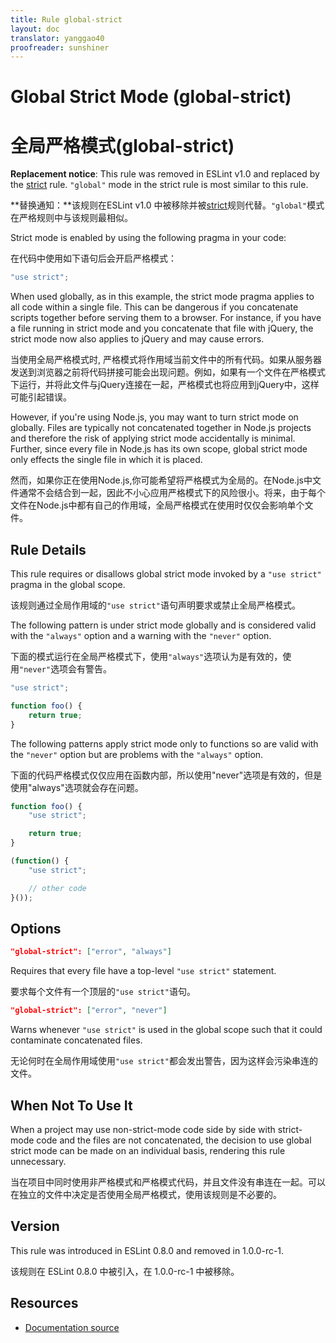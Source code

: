 ```yaml
---
title: Rule global-strict
layout: doc
translator: yanggao40
proofreader: sunshiner
---
```

<!-- Note: No pull requests accepted for this file. See README.md in the root directory for details. -->

# Global Strict Mode (global-strict)

# 全局严格模式(global-strict)

**Replacement notice**: This rule was removed in ESLint v1.0 and replaced by the [strict](strict) rule. `"global"` mode in the strict rule is most similar to this rule.

**替换通知：**该规则在ESLint v1.0 中被移除并被[strict](strict)规则代替。`"global"`模式在严格规则中与该规则最相似。

Strict mode is enabled by using the following pragma in your code:

在代码中使用如下语句后会开启严格模式：

```js
"use strict";
```

When used globally, as in this example, the strict mode pragma applies to all code within a single file. This can be dangerous if you concatenate scripts together before serving them to a browser. For instance, if you have a file running in strict mode and you concatenate that file with jQuery, the strict mode now also applies to jQuery and may cause errors.

当使用全局严格模式时, 严格模式将作用域当前文件中的所有代码。如果从服务器发送到浏览器之前将代码拼接可能会出现问题。例如，如果有一个文件在严格模式下运行，并将此文件与jQuery连接在一起，严格模式也将应用到jQuery中，这样可能引起错误。

However, if you're using Node.js, you may want to turn strict mode on globally. Files are typically not concatenated together in Node.js projects and therefore the risk of applying strict mode accidentally is minimal. Further, since every file in Node.js has its own scope, global strict mode only effects the single file in which it is placed.

然而，如果你正在使用Node.js,你可能希望将严格模式为全局的。在Node.js中文件通常不会结合到一起，因此不小心应用严格模式下的风险很小。将来，由于每个文件在Node.js中都有自己的作用域，全局严格模式在使用时仅仅会影响单个文件。

## Rule Details

This rule requires or disallows global strict mode invoked by a `"use strict"` pragma in the global scope.

该规则通过全局作用域的`"use strict"`语句声明要求或禁止全局严格模式。

The following pattern is under strict mode globally and is considered valid with the `"always"` option and a warning with the `"never"` option.

下面的模式运行在全局严格模式下，使用`"always"`选项认为是有效的，使用`"never"`选项会有警告。

```js
"use strict";

function foo() {
    return true;
}
```

The following patterns apply strict mode only to functions so are valid with the `"never"` option but are problems with the `"always"` option.

下面的代码严格模式仅仅应用在函数内部，所以使用"never"选项是有效的，但是使用"always"选项就会存在问题。

```js
function foo() {
    "use strict";

    return true;
}

(function() {
    "use strict";

    // other code
}());
```

## Options

```json
"global-strict": ["error", "always"]
```

Requires that every file have a top-level `"use strict"` statement.

要求每个文件有一个顶层的`"use strict"`语句。

```json
"global-strict": ["error", "never"]
```

Warns whenever `"use strict"` is used in the global scope such that it could contaminate concatenated files.

无论何时在全局作用域使用`"use strict"`都会发出警告，因为这样会污染串连的文件。

## When Not To Use It

When a project may use non-strict-mode code side by side with strict-mode code and the files are not concatenated, the decision to use global strict mode can be made on an individual basis, rendering this rule unnecessary.

当在项目中同时使用非严格模式和严格模式代码，并且文件没有串连在一起。可以在独立的文件中决定是否使用全局严格模式，使用该规则是不必要的。

## Version

This rule was introduced in ESLint 0.8.0 and removed in 1.0.0-rc-1.

该规则在 ESLint 0.8.0 中被引入，在 1.0.0-rc-1 中被移除。

## Resources

* [Documentation source](https://github.com/eslint/eslint/tree/master/docs/rules/global-strict.md)
